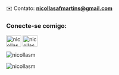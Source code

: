 ✉️ Contato: **nicollasafmartins@gmail.com**

<h3 align="left">Conecte-se comigo:</h3>
<p align="left">
<a href="https://twitter.com/nicollasncl" target="blank"><img align="center" src="https://raw.githubusercontent.com/rahuldkjain/github-profile-readme-generator/master/src/images/icons/Social/twitter.svg" alt="nicollasncl" height="30" width="40" /></a>
<a href="https://instagram.com/nicollasnclm" target="blank"><img align="center" src="https://raw.githubusercontent.com/rahuldkjain/github-profile-readme-generator/master/src/images/icons/Social/instagram.svg" alt="nicollasnclm" height="30" width="40" /></a>
</p>

<p><img align="center" src="https://github-readme-stats.vercel.app/api/top-langs?username=nicollasm&show_icons=true&locale=pt-BR&layout=compact" alt="nicollasm" /></p>
<p align="left"> <img src="https://komarev.com/ghpvc/?username=nicollasm&label=Visualizações%20do%20perfil&color=0e75b6&style=flat" alt="nicollasm" /> </p>
